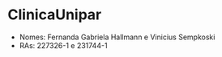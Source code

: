 # ClinicaUnipar

- Nomes: Fernanda Gabriela Hallmann e Vinicius Sempkoski
- RAs: 227326-1 e 231744-1
